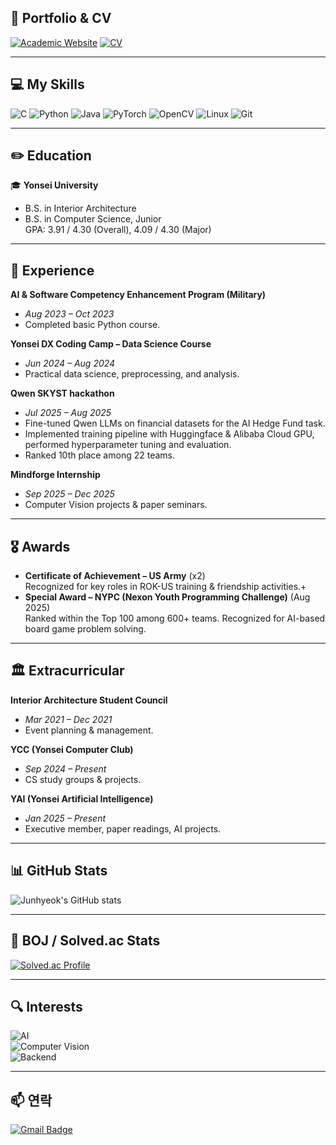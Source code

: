 ## 🔗 Portfolio & CV

[![Academic Website](https://img.shields.io/badge/Academic%20Website-0000FF?style=for-the-badge&logo=google-chrome&logoColor=white)](https://junhyeok101.github.io/)
[![CV](https://img.shields.io/badge/CV-800080?style=for-the-badge&logo=adobeacrobatreader&logoColor=white)](https://raw.githubusercontent.com/junhyeok101/junhyeok101/main/cv.pdf)

---

## 💻 My Skills

![C](https://img.shields.io/badge/C-A8B9CC?style=flat&logo=c&logoColor=white)
![Python](https://img.shields.io/badge/Python-3776AB?style=flat&logo=python&logoColor=white)
![Java](https://img.shields.io/badge/Java-007396?style=flat&logo=java&logoColor=white)
![PyTorch](https://img.shields.io/badge/PyTorch-EE4C2C?style=flat&logo=pytorch&logoColor=white)
![OpenCV](https://img.shields.io/badge/OpenCV-5C3EE8?style=flat&logo=opencv&logoColor=white)
![Linux](https://img.shields.io/badge/Linux-FCC624?style=flat&logo=linux&logoColor=black)
![Git](https://img.shields.io/badge/Git-F05032?style=flat&logo=git&logoColor=white)


---


## ✏️ Education

🎓 **Yonsei University**  
- B.S. in Interior Architecture 
- B.S. in Computer Science, Junior  
  GPA: 3.91 / 4.30 (Overall), 4.09 / 4.30 (Major)


---

## 💼 Experience

**AI & Software Competency Enhancement Program (Military)**  
- *Aug 2023 – Oct 2023*  
- Completed basic Python course.

**Yonsei DX Coding Camp – Data Science Course**  
- *Jun 2024 – Aug 2024*  
- Practical data science, preprocessing, and analysis.

**Qwen SKYST hackathon**  
- *Jul 2025 – Aug 2025*  
- Fine-tuned Qwen LLMs on financial datasets for the AI Hedge Fund task.  
- Implemented training pipeline with Huggingface & Alibaba Cloud GPU, performed hyperparameter tuning and evaluation.  
- Ranked 10th place among 22 teams.

**Mindforge Internship**  
- *Sep 2025 – Dec 2025*  
- Computer Vision projects & paper seminars.
---

## 🎖️ Awards
- **Certificate of Achievement – US Army** (x2)  
  Recognized for key roles in ROK-US training & friendship activities.+
- **Special Award – NYPC (Nexon Youth Programming Challenge)** (Aug 2025)  
  Ranked within the Top 100 among 600+ teams. Recognized for AI-based board game problem solving.


---

## 🏛 Extracurricular

**Interior Architecture Student Council**  
- *Mar 2021 – Dec 2021*  
- Event planning & management.
  
**YCC (Yonsei Computer Club)**  
- *Sep 2024 – Present*  
- CS study groups & projects.

**YAI (Yonsei Artificial Intelligence)**  
- *Jan 2025 – Present*  
- Executive member, paper readings, AI projects.

---

## 📊 GitHub Stats

![Junhyeok's GitHub stats](https://github-readme-stats-xi-hazel-23.vercel.app/api?username=junhyeok101&show_icons=true&theme=radical)


---

## 🧠 BOJ / Solved.ac Stats
[![Solved.ac Profile](http://mazassumnida.wtf/api/v2/generate_badge?boj=aea898)](https://solved.ac/aea898)

<!--
![mazandi profile](http://mazandi.herokuapp.com/api?handle=aea898&theme=dark)
-->

---

## 🔍 **Interests**  
![AI](https://img.shields.io/badge/AI-000000?style=flat&logo=ai&logoColor=white)  
![Computer Vision](https://img.shields.io/badge/Computer%20Vision-5C3EE8?style=flat&logo=opencv&logoColor=white)  
![Backend](https://img.shields.io/badge/Backend-2496ED?style=flat&logo=serverfault&logoColor=white)


---


## 📫 연락
[![Gmail Badge](https://img.shields.io/badge/-Gmail-red?style=flat-square&logo=Gmail&logoColor=white&link=mailto:youremail@gmail.com)](mailto:youremail@gmail.com)
